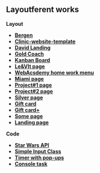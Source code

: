 ## Layoutferent works

**Layout**
 - **[Bergen](https://vitaminvp.github.io/Layout/Bergen/)**
 - **[Clinic-website-template](https://vitaminvp.github.io/Layout/Clinic-website-template/)**
 - **[David Landing](https://vitaminvp.github.io/Layout/DavidLanding/)**
 - **[Gold Coach](https://vitaminvp.github.io/Layout/GoldCoach/)**
 - **[Kanban Board](https://vitaminvp.github.io/Layout/Kanban/)**
 - **[Le&VIt page](https://vitaminvp.github.io/Layout/Le&VIt/)**
 - **[WebAcsdemy home work menu](https://vitaminvp.github.io/Layout/Menu/)**
 - **[Miami page](https://vitaminvp.github.io/Layout/miami/)**
 - **[Project#1 page](https://vitaminvp.github.io/Layout/Project#1/)**
 - **[Project#2 page](https://vitaminvp.github.io/Layout/Project#2/)**
 - **[Silver page](https://vitaminvp.github.io/Layout/Silver/)**
 - **[Gift card](https://vitaminvp.github.io/Layout/task2/)** 
 - **[Gift card+](https://vitaminvp.github.io/Layout/task2+/)** 
 - **[Some page](https://vitaminvp.github.io/Layout/task3/)** 
 - **[Landing page](https://vitaminvp.github.io/Layout/task4/)** 
 
 **Code**
 - **[Star Wars API](https://vitaminvp.github.io/Layout/starWars/dist/)**
 - **[Simple Input Class](https://vitaminvp.github.io/Layout/classInput/dist/)**
 - **[Timer with pop-ups](https://vitaminvp.github.io/Layout/task/)**
 - **[Console task](https://vitaminvp.github.io/Layout/tackEC/)**

 
 
